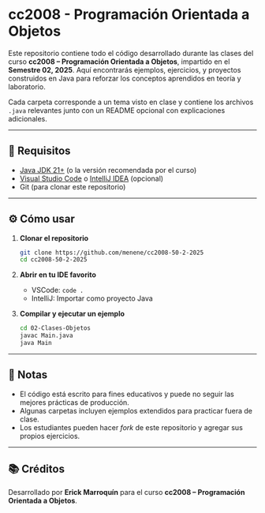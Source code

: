 
# cc2008 - Programación Orientada a Objetos

Este repositorio contiene todo el código desarrollado durante las clases del curso **cc2008 – Programación Orientada a Objetos**, impartido en el **Semestre 02, 2025**. Aquí encontrarás ejemplos, ejercicios, y proyectos construidos en Java para reforzar los conceptos aprendidos en teoría y laboratorio.

Cada carpeta corresponde a un tema visto en clase y contiene los archivos `.java` relevantes junto con un README opcional con explicaciones adicionales.

---

## 🚀 Requisitos

- [Java JDK 21+](https://jdk.java.net/) (o la versión recomendada por el curso)
- [Visual Studio Code](https://code.visualstudio.com/) o [IntelliJ IDEA](https://www.jetbrains.com/idea/) (opcional)
- Git (para clonar este repositorio)

---

## ⚙️ Cómo usar

1. **Clonar el repositorio**
   ```bash
   git clone https://github.com/menene/cc2008-50-2-2025
   cd cc2008-50-2-2025
   ```

2. **Abrir en tu IDE favorito**
   - VSCode: `code .`
   - IntelliJ: Importar como proyecto Java

3. **Compilar y ejecutar un ejemplo**
   ```bash
   cd 02-Clases-Objetos
   javac Main.java
   java Main
   ```

---

## 📌 Notas

- El código está escrito para fines educativos y puede no seguir las mejores prácticas de producción.
- Algunas carpetas incluyen ejemplos extendidos para practicar fuera de clase.
- Los estudiantes pueden hacer *fork* de este repositorio y agregar sus propios ejercicios.

---

## 📚 Créditos

Desarrollado por **Erick Marroquín** para el curso **cc2008 – Programación Orientada a Objetos**.
